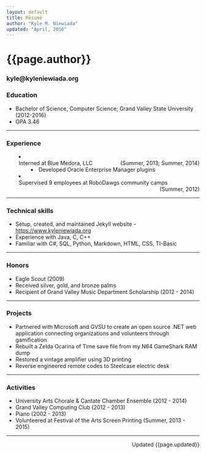 ```yaml
---
layout: default
title: Résumé
author: "Kyle M. Niewiada"
updated: "April, 2016"
---
```

<div class="resume">
<h1>{{page.author}}</h1>
<h3 class="meta">kyle@kyleniewiada.org</h3>
</div>

### Education

- Bachelor of Science, Computer Science; Grand Valley State University (2012-2016)
- GPA 3.46

---

### Experience

<li style="margin-left: 32px;"><div style="overflow: auto;"><span >Interned at Blue Medora, LLC</span><span style="float: right;">(Summer, 2013; Summer, 2014)</span></div></li>
<li style="margin-left: 64px;">Developed Oracle Enterprise Manager plugins</li>
<li style="margin-left: 32px;"><div style="overflow: auto;"><span >Supervised 9 employees at RoboDawgs community camps</span><span style="float: right;">(Summer, 2012)</span></div></li>


---

### Technical skills

- Setup, created, and maintained Jekyll website - https://www.kyleniewiada.org
- Experience with Java, C, C++
- Familiar with C#, SQL, Python, Markdown, HTML, CSS, TI-Basic

---

### Honors

- Eagle Scout (2009)
 - Received silver, gold, and bronze palms
- Recipient of Grand Valley Music Department Scholarship (2012 - 2014)

---

### Projects

- Partnered with Microsoft and GVSU to create an open source .NET web application connecting organizations and volunteers through gamification
- Rebuilt a Zelda Ocarina of Time save file from my N64 GameShark RAM dump
- Restored a vintage amplifier using 3D printing
- Reverse engineered remote codes to Steelcase electric desk

---

### Activities

- University Arts Chorale & Cantate Chamber Ensemble (2012 - 2014)
- Grand Valley Computing Club (2012 - 2013)
- Piano (2002 - 2013)
- Volunteered at Festival of the Arts Screen Printing (Summer, 2013 - 2015)

---

<div style="text-align:right;">Updated {{page.updated}}</div>
